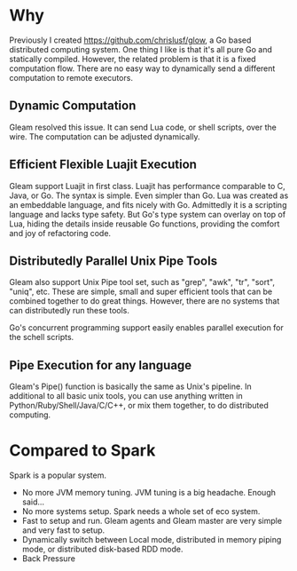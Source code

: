 # Why
Previously I created https://github.com/chrislusf/glow, a Go based distributed computing system. One thing I like is that it's all pure Go and statically compiled. However, the related problem is that it is a fixed computation flow. There are no easy way to dynamically send a different computation to remote executors.

## Dynamic Computation
Gleam resolved this issue. It can send Lua code, or shell scripts, over the wire. The computation can be adjusted dynamically.

## Efficient Flexible Luajit Execution
Gleam support Luajit in first class. Luajit has performance comparable to C, Java, or Go. The syntax is simple. Even simpler than Go. Lua was created as an embeddable language, and fits nicely with Go. Admittedly it is a scripting language and lacks type safety. But Go's type system can overlay on top of Lua, hiding the details inside reusable Go functions, providing the comfort and joy of refactoring code.

## Distributedly Parallel Unix Pipe Tools
Gleam also support Unix Pipe tool set, such as "grep", "awk", "tr", "sort", "uniq", etc. These are simple, small and super efficient tools that can be combined together to do great things. However, there are no systems that can distributedly run these tools.

Go's concurrent programming support easily enables parallel execution for the schell scripts.

## Pipe Execution for any language
Gleam's Pipe() function is basically the same as Unix's pipeline. In additional to all basic unix tools, you can use anything written in Python/Ruby/Shell/Java/C/C++, or mix them together, to do distributed computing.

# Compared to Spark
Spark is a popular system.

* No more JVM memory tuning. JVM tuning is a big headache. Enough said...
* No more systems setup. Spark needs a whole set of eco system.
* Fast to setup and run. Gleam agents and Gleam master are very simple and very fast to setup.
* Dynamically switch between Local mode, distributed in memory piping mode, or distributed disk-based RDD mode.
* Back Pressure
